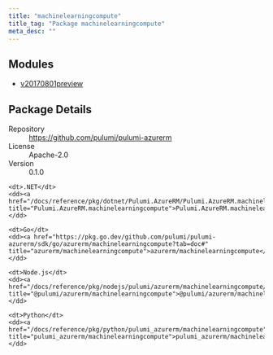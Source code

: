```yaml
---
title: "machinelearningcompute"
title_tag: "Package machinelearningcompute"
meta_desc: ""
---
```


<!-- WARNING: this file was generated by Pulumi Docs Generator. -->
<!-- Do not edit by hand unless you're certain you know what you are doing! -->



<h2 id="modules">Modules</h2>
<ul class="api">
    <li><a href="v20170801preview/" title="v20170801preview"><span class="symbol module"></span>v20170801preview</a></li>
</ul>

<h2 id="package-details">Package Details</h2>
<dl class="package-details">
	<dt>Repository</dt>
	<dd><a href="https://github.com/pulumi/pulumi-azurerm">https://github.com/pulumi/pulumi-azurerm</a></dd>
	<dt>License</dt>
	<dd>Apache-2.0</dd>
	<dt>Version</dt>
	<dd>0.1.0</dd>
</dl>



<dl class="tabular">

    <dt>.NET</dt>
    <dd><a href="/docs/reference/pkg/dotnet/Pulumi.AzureRM/Pulumi.AzureRM.machinelearningcompute.html" title="Pulumi.AzureRM.machinelearningcompute">Pulumi.AzureRM.machinelearningcompute</a></dd>

    <dt>Go</dt>
    <dd><a href="https://pkg.go.dev/github.com/pulumi/pulumi-azurerm/sdk/go/azurerm/machinelearningcompute?tab=doc#" title="azurerm/machinelearningcompute">azurerm/machinelearningcompute</a></dd>

    <dt>Node.js</dt>
    <dd><a href="/docs/reference/pkg/nodejs/pulumi/azurerm/machinelearningcompute/#" title="@pulumi/azurerm/machinelearningcompute">@pulumi/azurerm/machinelearningcompute</a></dd>

    <dt>Python</dt>
    <dd><a href="/docs/reference/pkg/python/pulumi_azurerm/machinelearningcompute" title="pulumi_azurerm/machinelearningcompute">pulumi_azurerm/machinelearningcompute</a></dd>

</dl>

